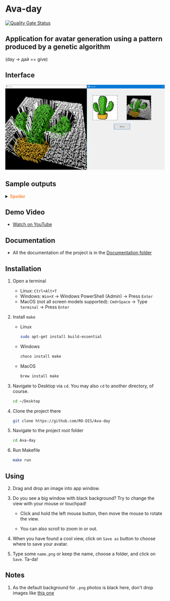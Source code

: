 # Ava-day

[![Quality Gate Status](https://sonarcloud.io/api/project_badges/measure?project=RO-DIS_Ava-day&metric=alert_status)](https://sonarcloud.io/dashboard?id=RO-DIS_Ava-day)

## Application for avatar generation using a pattern produced by a genetic algorithm

   (day -> дай == give)


## Interface

<img src="./README/interface.png" style="height: auto; width: auto;"/>

## Sample outputs

   <details><summary><b><font color="#fa8e47">Spoiler</font></b></summary>
   <div id="column">
      <div id="row">
         <img src="./README/m.png" style="height: 350px; width: auto;"/>
         <img src="./README/m_c.png" style="height: 350px; width: auto;"/>
      </div>
      <div id="row">
         <img src="./README/tiger.png" style="height: 350px; width: auto;"/>
         <img src="./README/tiger_c.png" style="height: 350px; width: auto;"/>
      </div>
      <div id="row">
         <img src="./README/bird.png" style="height: 350px; width: auto;"/>
         <img src="./README/bird_c.png" style="height: 350px; width: auto;"/>
      </div>
      <div id="row">
         <img src="./README/hockey.png" style="height: 350px; width: auto;"/>
         <img src="./README/hockey_c.png" style="height: 350px; width: auto;"/>
      </div>
   </div>
   </details>

## Demo Video
* [Watch on YouTube](https://youtu.be/vjEz2ZzAJDE)

## Documentation

* All the documentation of the project is in the [Documentation folder](/Documentation)

## Installation

1. Open a terminal
   - Linux: `Ctrl+Alt+T`
   - Windows: `Win+X` -> Windows PowerShell (Admin) -> Press `Enter`
   - MacOS (not all screen models supported): `Cmd+Space` -> Type `terminal` -> Press `Enter`

1. Install `make`
   * Linux

      ```sh
      sudo apt-get install build-essential
      ```

   * Windows

      ```sh
      choco install make
      ```

   * MacOS

      ```sh
      brew install make
      ```

1. Navigate to Desktop via `cd`. You may also `cd` to another directory, of course.

   ```sh
   cd ~/Desktop
   ```

1. Clone the project there

   ```sh
   git clone https://github.com/RO-DIS/Ava-day
   ```

1. Navigate to the project root folder

   ```sh
   cd Ava-day
   ```

1. Run Makefile

   ```sh
   make run
   ```

## Using

2. Drag and drop an image into app window.

3. Do you see a big window with black background? Try to change the view with your mouse or touchpad!

   - Click and hold the left mouse button, then move the mouse to rotate the view.

   - You can also scroll to zoom in or out.

4. When you have found a cool view, click on `Save as` button to choose where to save your avatar.

5. Type some `name.png` or keep the name, choose a folder, and click on `Save`. Ta-da!

## Notes

1. As the default background for `.png` photos is black here, don't drop images like [this one](https://upload.wikimedia.org/wikipedia/ru/thumb/7/78/Trollface.svg/1200px-Trollface.svg.png)
